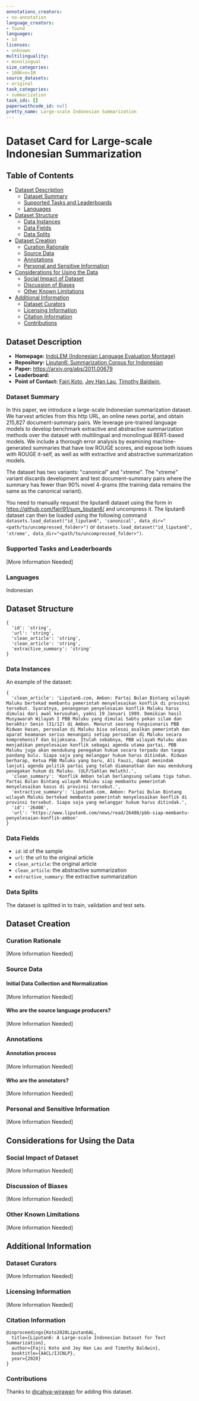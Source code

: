 ```yaml
---
annotations_creators:
- no-annotation
language_creators:
- found
languages:
- id
licenses:
- unknown
multilinguality:
- monolingual
size_categories:
- 100K<n<1M
source_datasets:
- original
task_categories:
- summarization
task_ids: []
paperswithcode_id: null
pretty_name: Large-scale Indonesian Summarization
---
```


# Dataset Card for Large-scale Indonesian Summarization

## Table of Contents
- [Dataset Description](#dataset-description)
  - [Dataset Summary](#dataset-summary)
  - [Supported Tasks and Leaderboards](#supported-tasks-and-leaderboards)
  - [Languages](#languages)
- [Dataset Structure](#dataset-structure)
  - [Data Instances](#data-instances)
  - [Data Fields](#data-fields)
  - [Data Splits](#data-splits)
- [Dataset Creation](#dataset-creation)
  - [Curation Rationale](#curation-rationale)
  - [Source Data](#source-data)
  - [Annotations](#annotations)
  - [Personal and Sensitive Information](#personal-and-sensitive-information)
- [Considerations for Using the Data](#considerations-for-using-the-data)
  - [Social Impact of Dataset](#social-impact-of-dataset)
  - [Discussion of Biases](#discussion-of-biases)
  - [Other Known Limitations](#other-known-limitations)
- [Additional Information](#additional-information)
  - [Dataset Curators](#dataset-curators)
  - [Licensing Information](#licensing-information)
  - [Citation Information](#citation-information)
  - [Contributions](#contributions)

## Dataset Description

- **Homepage:** [IndoLEM (Indonesian Language Evaluation Montage)](https://indolem.github.io/)
- **Repository:** [Liputan6: Summarization Corpus for Indonesian](https://github.com/fajri91/sum_liputan6/)
- **Paper:** https://arxiv.org/abs/2011.00679
- **Leaderboard:**
- **Point of Contact:** [Fajri Koto](mailto:feryandi.n@gmail.com),
[Jey Han Lau](mailto:jeyhan.lau@gmail.com), [Timothy Baldwin](mailto:tbaldwin@unimelb.edu.au), 

### Dataset Summary

In this paper, we introduce a large-scale Indonesian summarization dataset. We harvest articles from this http URL,
an online news portal, and obtain 215,827 document-summary pairs. We leverage pre-trained language models to develop
benchmark extractive and abstractive summarization methods over the dataset with multilingual and monolingual
BERT-based models. We include a thorough error analysis by examining machine-generated summaries that have
low ROUGE scores, and expose both issues with ROUGE it-self, as well as with extractive and abstractive
summarization models.

The dataset has two variants: "canonical" and "xtreme". The "xtreme" variant discards development and test 
document–summary pairs where the summary has fewer than 90% novel 4-grams (the training data remains the same 
as the canonical variant).

You need to manually request the liputan6 dataset using the form in https://github.com/fajri91/sum_liputan6/
and uncompress it. The liputan6 dataset can then be loaded using the following command 
`datasets.load_dataset("id_liputan6", 'canonical', data_dir="<path/to/uncompressed_folder>")` or
`datasets.load_dataset("id_liputan6", 'xtreme', data_dir="<path/to/uncompressed_folder>")`.
### Supported Tasks and Leaderboards

[More Information Needed]

### Languages
Indonesian

## Dataset Structure
```
{
  'id': 'string',
  'url': 'string',
  'clean_article': 'string',
  'clean_article': 'string',
  'extractive_summary': 'string'
}
```
### Data Instances

An example of the dataset:
```
{
  'clean_article': 'Liputan6.com, Ambon: Partai Bulan Bintang wilayah Maluku bertekad membantu pemerintah menyelesaikan konflik di provinsi tersebut. Syaratnya, penanganan penyelesaian konflik Maluku harus dimulai dari awal kerusuhan, yakni 19 Januari 1999. Demikian hasil Musyawarah Wilayah I PBB Maluku yang dimulai Sabtu pekan silam dan berakhir Senin (31/12) di Ambon. Menurut seorang fungsionaris PBB Ridwan Hasan, persoalan di Maluku bisa selesai asalkan pemerintah dan aparat keamanan serius menangani setiap persoalan di Maluku secara komprehensif dan bijaksana. Itulah sebabnya, PBB wilayah Maluku akan menjadikan penyelesaian konflik sebagai agenda utama partai. PBB Maluku juga akan mendukung penegakan hukum secara terpadu dan tanpa pandang bulu. Siapa saja yang melanggar hukum harus ditindak. Ridwan berharap, Ketua PBB Maluku yang baru, Ali Fauzi, dapat menindak lanjuti agenda politik partai yang telah diamanatkan dan mau mendukung penegakan hukum di Maluku. (ULF/Sahlan Heluth).',
  'clean_summary': 'Konflik Ambon telah berlangsung selama tiga tahun. Partai Bulan Bintang wilayah Maluku siap membantu pemerintah menyelesaikan kasus di provinsi tersebut.',
  'extractive_summary': 'Liputan6.com, Ambon: Partai Bulan Bintang wilayah Maluku bertekad membantu pemerintah menyelesaikan konflik di provinsi tersebut. Siapa saja yang melanggar hukum harus ditindak.',
  'id': '26408',
  'url': 'https://www.liputan6.com/news/read/26408/pbb-siap-membantu-penyelesaian-konflik-ambon'
}

```

### Data Fields
- `id`: id of the sample
- `url`: the url to the original article
- `clean_article`: the original article
- `clean_article`: the abstractive summarization
- `extractive_summary`: the extractive summarization

### Data Splits

The dataset is splitted in to train, validation and test sets.

## Dataset Creation

### Curation Rationale

[More Information Needed]

### Source Data

#### Initial Data Collection and Normalization

[More Information Needed]

#### Who are the source language producers?

[More Information Needed]

### Annotations

#### Annotation process

[More Information Needed]

#### Who are the annotators?
[More Information Needed]

### Personal and Sensitive Information

[More Information Needed]

## Considerations for Using the Data

### Social Impact of Dataset

[More Information Needed]

### Discussion of Biases

[More Information Needed]

### Other Known Limitations

[More Information Needed]

## Additional Information

### Dataset Curators

[More Information Needed]

### Licensing Information

[More Information Needed]

### Citation Information
```
@inproceedings{Koto2020Liputan6AL,
  title={Liputan6: A Large-scale Indonesian Dataset for Text Summarization},
  author={Fajri Koto and Jey Han Lau and Timothy Baldwin},
  booktitle={AACL/IJCNLP},
  year={2020}
}
```
### Contributions

Thanks to [@cahya-wirawan](https://github.com/cahya-wirawan) for adding this dataset.
